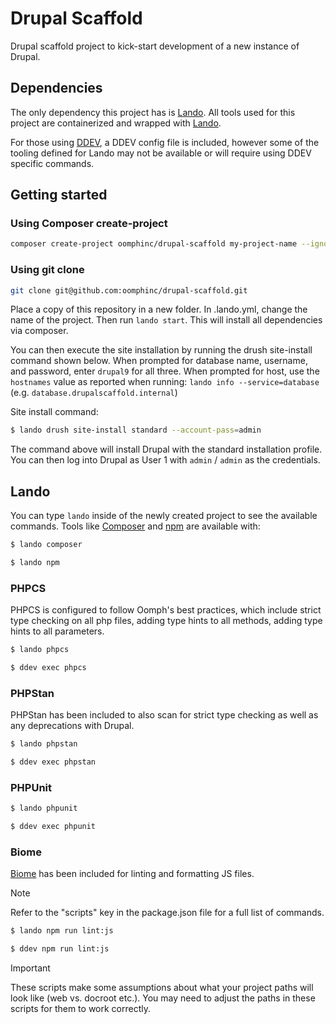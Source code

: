 # Drupal Scaffold

Drupal scaffold project to kick-start development of a new instance of Drupal.

## Dependencies

The only dependency this project has is [Lando][]. All tools used for this
project are containerized and wrapped with [Lando][].

For those using [DDEV], a DDEV config file is included, however some of the
tooling defined for Lando may not be available or will require using DDEV
specific commands.

## Getting started


### Using Composer create-project

```bash
composer create-project oomphinc/drupal-scaffold my-project-name --ignore-platform-reqs
```

### Using git clone

```bash
git clone git@github.com:oomphinc/drupal-scaffold.git
```

Place a copy of this repository in a new folder. In .lando.yml,
change the name of the project. Then run `lando start`. This will
install all dependencies via composer.

You can then execute the site installation by running the drush site-install command shown below.
When prompted for database name, username, and password, enter `drupal9` for all three.
When prompted for host, use the `hostnames` value as reported when running:
`lando info --service=database` (e.g. `database.drupalscaffold.internal`)


Site install command:
```bash
$ lando drush site-install standard --account-pass=admin
```

The command above will  install Drupal with the standard installation profile.
You can then log into Drupal as User 1 with `admin` / `admin` as the credentials.

## Lando

You can type `lando` inside of the newly created project to see the available
commands. Tools like [Composer][] and [npm][] are available with:

```bash
$ lando composer
```

```bash
$ lando npm
```

### PHPCS
PHPCS is configured to follow Oomph's best practices, which include
strict type checking on all php files, adding type hints to all methods,
adding type hints to all parameters.

```bash
$ lando phpcs
```

```bash
$ ddev exec phpcs
```

### PHPStan
PHPStan has been included to also scan for strict type checking as well as
any deprecations with Drupal.

```bash
$ lando phpstan
```

```bash
$ ddev exec phpstan
```

### PHPUnit

```bash
$ lando phpunit
```

```bash
$ ddev exec phpunit
```

### Biome
[Biome][] has been included for linting and formatting JS files.

> [!NOTE]
> Refer to the "scripts" key in the package.json file for a full list of commands.

```bash
$ lando npm run lint:js
```

```bash
$ ddev npm run lint:js
```

> [!IMPORTANT]
> These scripts make some assumptions about what your project paths will look like (web vs. docroot etc.). You may need to adjust the paths in these scripts for them to work correctly.

[Lando]: https://docs.devwithlando.io
[Composer]: https://getcomposer.org
[npm]: https://www.npmjs.com
[DDEV]: https://ddev.readthedocs.io/en/stable
[Biome]: https://biomejs.dev/guides/getting-started
